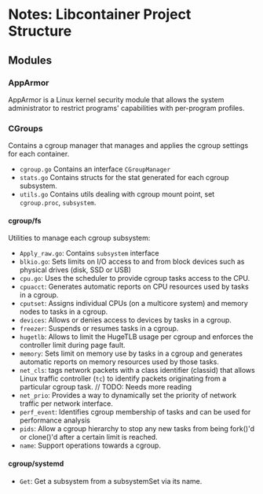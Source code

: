 # Notes: Libcontainer Project Structure

## Modules
### AppArmor
AppArmor is a Linux kernel security module that allows the system administrator
to restrict programs' capabilities with per-program profiles.

### CGroups
Contains a cgroup manager that manages and applies the cgroup
settings for each container.

- `cgroup.go` Contains an interface `CGroupManager`
- `stats.go` Contains structs for the stat generated for each cgroup subsystem.
- `utils.go` Contains utils dealing with cgroup mount point, set `cgroup.proc`, `subsystem`.

#### cgroup/fs
Utilities to manage each cgroup subsystem:
- `Apply_raw.go`: Contains `subsystem` interface
- `blkio.go`: Sets limits on I/O access to and from block devices such as physical drives (disk, SSD or USB)
- `cpu.go`: Uses the scheduler to provide cgroup tasks access to the CPU.
- `cpuacct`: Generates automatic reports on CPU resources used by tasks in a cgroup.
- `cputset`: Assigns individual CPUs (on a multicore system) and memory nodes to tasks in a cgroup.
- `devices`: Allows or denies access to devices by tasks in a cgroup.
- `freezer`: Suspends or resumes tasks in a cgroup.
- `hugetlb`: Allows to limit the HugeTLB usage per cgroup and enforces the controller limit during page fault.
- `memory`: Sets limit on memory use by tasks in a cgroup and generates automatic reports on memory resources used by those tasks.
- `net_cls`: tags network packets with a class identifier (classid) that allows Linux traffic controller (`tc`) to identify packets originating from a particular cgroup task. // TODO: Needs more reading
- `net_prio`: Provides a way to dynamically set the priority of network traffic per network interface.
- `perf_event`: Identifies cgroup membership of tasks and can be used for performance analysis
- `pids`: Allow a cgroup hierarchy to stop any new tasks from being fork()'d or clone()'d after a certain limit is reached.
- `name`: Support operations towards a cgroup.

#### cgroup/systemd
- `Get`: Get a subsystem from a subsystemSet via its name.
